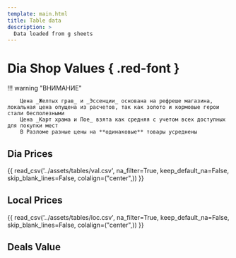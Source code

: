 ```yaml
---
template: main.html
title: Table data
description: >
  Data loaded from g sheets
---
```


# Dia Shop Values { .red-font }

!!! warning "ВНИМАНИЕ"

        Цена _Желтых грав_ и _Эссенции_ основана на рефреше магазина, локальная цена опущена из расчетов, так как золото и кормовые герои стали бесполезными  
        Цена _Карт храма и Пое_ взята как средняя с учетом всех доступных для покупки мест    
        В Разломе разные цены на **одинаковые** товары усреднены   

## Dia Prices

{{ read_csv('../assets/tables/val.csv', na_filter=True, keep_default_na=False, skip_blank_lines=False, colalign=("center",)) }}

## Local Prices

{{ read_csv('../assets/tables/loc.csv', na_filter=True, keep_default_na=False, skip_blank_lines=False, colalign=("center",)) }}

## Deals Value
